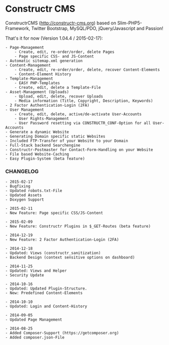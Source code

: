 Constructr CMS
==============

ConstructrCMS (<a href="http://constructr-cms.org">http://constructr-cms.org</a>) based on Slim-PHP5-Framework, Twitter Bootstrap, MySQL/PDO, jQuery/Javascript and Passion!

That's it for now (Version 1.04.4 / 2015-02-17):

	- Page-Management
		- Create, edit, re-order/order, delete Pages
		- Page specific CSS- and JS-Content
	- Automatic sitemap.xml generation
	- Content-Management
		- Create, edit, re-order/order, delete, recover Content-Elements
		- Content-Element History
	- Template-Management
		- EASY PHP-Templates
		- Create, edit, delete a Template-File
	- Asset-Management (Uploads)
		- Upload, edit, delete, recover Uploads
		- Media information (Title, Copyright, Description, Keywords)
	- 2 Factor Authentication-Login (2FA)
	- User Management
		- Create, edit, delete, active/de-activate User-Accounts
		- User Rights-Management
		- User Password resetting via CONSTRUCTR_CONF-Option for all User-Accounts
	- Generate a dynamic Website
	- Generating Domain specific static Websites
	- Included FTP-Transfer of your Website to your Domain
	- Full-Stack backend Searchengine
	- Constructr-Postmaster for Contact-Form-Handling on your Website
	- File based Website-Caching
	- Easy Plugin-System (beta feature)

### CHANGELOG

	- 2015-02-17
	- Bugfixing
	- Updated robots.txt-File
	- Updated Assets
	- Doxygen Support

	- 2015-02-11
	- New Feature: Page specific CSS/JS-Content

	- 2015-02-09
	- New Feature: Constructr Plugins in $_GET-Routes (beta feature)

	- 2014-12-19
	- New Feature: 2 Factor Authentication-Login (2FA)

	- 2014-12-18
	- Updated: Views (constructr_sanitization)
	- Backend Design (context sensitive options on dashboard)

	- 2014-11-25
	- Updated: Views and Helper
	- Security Update

	- 2014-10-16
	- Updated: Updated Plugin-Structure.
	- New: Predefined Content-Elements

	- 2014-10-10
	- Updated: Login and Content-History

	- 2014-09-05 
	- Updated Page Management

	- 2014-08-25 
	- Added Composer-Support (https://getcomposer.org)
	- Added composer.json-File
